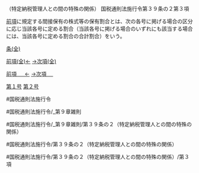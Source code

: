 （特定納税管理人との間の特殊の関係）
国税通則法施行令第３９条の２第３項

[前項](国税通則法施行＿令＿第３９条の２第２項)に規定する間接保有の株式等の保有割合とは、次の各号に掲げる場合の区分に応じ当該各号に定める割合（当該各号に掲げる場合のいずれにも該当する場合には、当該各号に定める割合の合計割合）をいう。

[条(全)](国税通則法施行＿令＿第３９条の２_.md)

[前項(全)←](国税通則法施行＿令＿第３９条の２第２項_.md)    [→次項(全)](国税通則法施行＿令＿第３９条の２第４項_.md)

[前項 　 ←](国税通則法施行＿令＿第３９条の２第２項.md)    [→次項 　 ](国税通則法施行＿令＿第３９条の２第４項.md)

[第１号](国税通則法施行＿令＿第３９条の２第３項第１号.md)  [第２号](国税通則法施行＿令＿第３９条の２第３項第２号.md)  

#国税通則法施行令

#国税通則法施行令/_第９章雑則

#国税通則法施行令/_第９章雑則/第３９条の２（特定納税管理人との間の特殊の関係）

#国税通則法施行令/第３９条の２（特定納税管理人との間の特殊の関係）

#国税通則法施行令/第３９条の２（特定納税管理人との間の特殊の関係）/第３項

